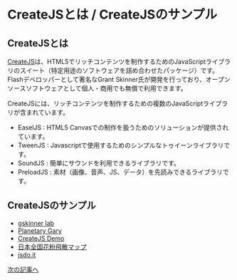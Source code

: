 # CreateJSとは / CreateJSのサンプル

## CreateJSとは

[CreateJS](http://www.createjs.com)は、HTML5でリッチコンテンツを制作するためのJavaScriptライブラリのスイート（特定用途のソフトウェアを詰め合わせたパッケージ）です。Flashデベロッパーとして著名なGrant Skinner氏が開発を行っており、オープンソースソフトウェアとして個人・商用でも無償で利用できます。

CreateJSには、リッチコンテンツを制作するための複数のJavaScriptライブラリが含まれています。

- EaselJS	: HTML5 Canvasでの制作を扱うためのソリューションが提供されています。
- TweenJS	: Javascriptで使用するためのシンプルなトゥイーンライブラリです。
- SoundJS	: 簡単にサウンドを利用できるライブラリです。
- PreloadJS	: 素材（画像、音声、JS、データ）を先読みできるライブラリです。

## CreateJSのサンプル

- [gskinner lab](http://lab.gskinner.com)
- [Planetary Gary](http://sandbox.createjs.com/PlanetaryGary/)
- [CreateJS Demo](http://www.createjs.com/#demos)
- [日本全国花粉飛散マップ](http://ics-web.jp/projects/pollenmap/)
- [jsdo.it](http://jsdo.it/tag/createjs?search_order=favorite)


[次の記事へ](quickstart.md)
